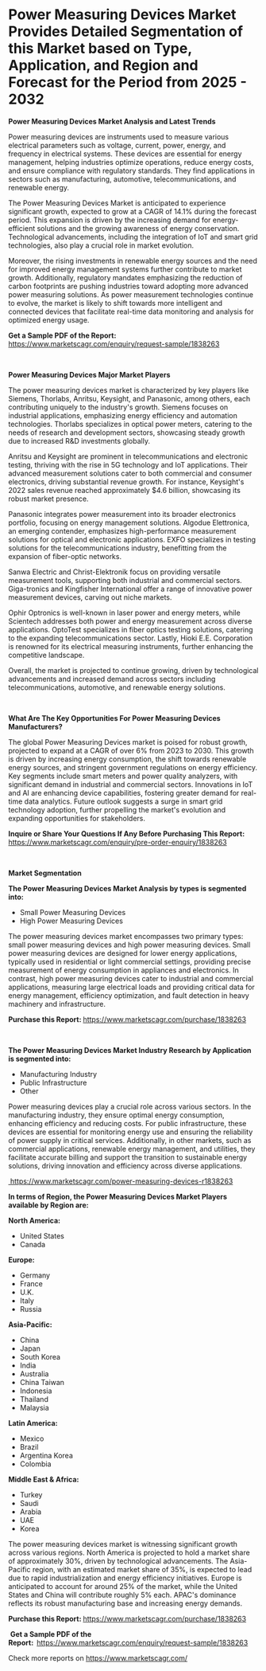 <p><h1>Power Measuring Devices Market Provides Detailed Segmentation of this Market based on Type, Application, and Region and Forecast for the Period from 2025 - 2032</h1></p><p><strong>Power Measuring Devices Market Analysis and Latest Trends</strong></p>
<p><p>Power measuring devices are instruments used to measure various electrical parameters such as voltage, current, power, energy, and frequency in electrical systems. These devices are essential for energy management, helping industries optimize operations, reduce energy costs, and ensure compliance with regulatory standards. They find applications in sectors such as manufacturing, automotive, telecommunications, and renewable energy.</p><p>The Power Measuring Devices Market is anticipated to experience significant growth, expected to grow at a CAGR of 14.1% during the forecast period. This expansion is driven by the increasing demand for energy-efficient solutions and the growing awareness of energy conservation. Technological advancements, including the integration of IoT and smart grid technologies, also play a crucial role in market evolution. </p><p>Moreover, the rising investments in renewable energy sources and the need for improved energy management systems further contribute to market growth. Additionally, regulatory mandates emphasizing the reduction of carbon footprints are pushing industries toward adopting more advanced power measuring solutions. As power measurement technologies continue to evolve, the market is likely to shift towards more intelligent and connected devices that facilitate real-time data monitoring and analysis for optimized energy usage.</p></p>
<p><strong>Get a Sample PDF of the Report:&nbsp;</strong> <a href="https://www.marketscagr.com/enquiry/request-sample/1838263?utm_campaign=2265&utm_medium=2&utm_source=Github&utm_content=ia&utm_term=22022025&utm_id=power-measuring-devices">https://www.marketscagr.com/enquiry/request-sample/1838263</a></p>
<p>&nbsp;</p>
<p><strong>Power Measuring Devices Major Market Players</strong></p>
<p><p>The power measuring devices market is characterized by key players like Siemens, Thorlabs, Anritsu, Keysight, and Panasonic, among others, each contributing uniquely to the industry's growth. Siemens focuses on industrial applications, emphasizing energy efficiency and automation technologies. Thorlabs specializes in optical power meters, catering to the needs of research and development sectors, showcasing steady growth due to increased R&D investments globally.</p><p>Anritsu and Keysight are prominent in telecommunications and electronic testing, thriving with the rise in 5G technology and IoT applications. Their advanced measurement solutions cater to both commercial and consumer electronics, driving substantial revenue growth. For instance, Keysight's 2022 sales revenue reached approximately $4.6 billion, showcasing its robust market presence.</p><p>Panasonic integrates power measurement into its broader electronics portfolio, focusing on energy management solutions. Algodue Elettronica, an emerging contender, emphasizes high-performance measurement solutions for optical and electronic applications. EXFO specializes in testing solutions for the telecommunications industry, benefitting from the expansion of fiber-optic networks.</p><p>Sanwa Electric and Christ-Elektronik focus on providing versatile measurement tools, supporting both industrial and commercial sectors. Giga-tronics and Kingfisher International offer a range of innovative power measurement devices, carving out niche markets.</p><p>Ophir Optronics is well-known in laser power and energy meters, while Scientech addresses both power and energy measurement across diverse applications. OptoTest specializes in fiber optics testing solutions, catering to the expanding telecommunications sector. Lastly, Hioki E.E. Corporation is renowned for its electrical measuring instruments, further enhancing the competitive landscape. </p><p>Overall, the market is projected to continue growing, driven by technological advancements and increased demand across sectors including telecommunications, automotive, and renewable energy solutions.</p></p>
<p>&nbsp;</p>
<p><strong>What Are The Key Opportunities For Power Measuring Devices Manufacturers?</strong></p>
<p><p>The global Power Measuring Devices market is poised for robust growth, projected to expand at a CAGR of over 6% from 2023 to 2030. This growth is driven by increasing energy consumption, the shift towards renewable energy sources, and stringent government regulations on energy efficiency. Key segments include smart meters and power quality analyzers, with significant demand in industrial and commercial sectors. Innovations in IoT and AI are enhancing device capabilities, fostering greater demand for real-time data analytics. Future outlook suggests a surge in smart grid technology adoption, further propelling the market's evolution and expanding opportunities for stakeholders.</p></p>
<p><strong>Inquire or Share Your Questions If Any Before Purchasing This Report:</strong> <a href="https://www.marketscagr.com/enquiry/pre-order-enquiry/1838263?utm_campaign=2265&utm_medium=2&utm_source=Github&utm_content=ia&utm_term=22022025&utm_id=power-measuring-devices">https://www.marketscagr.com/enquiry/pre-order-enquiry/1838263</a></p>
<p>&nbsp;</p>
<p><strong>Market Segmentation</strong></p>
<p><strong>The Power Measuring Devices Market Analysis by types is segmented into:</strong></p>
<p><ul><li>Small Power Measuring Devices</li><li>High Power Measuring Devices</li></ul></p>
<p><p>The power measuring devices market encompasses two primary types: small power measuring devices and high power measuring devices. Small power measuring devices are designed for lower energy applications, typically used in residential or light commercial settings, providing precise measurement of energy consumption in appliances and electronics. In contrast, high power measuring devices cater to industrial and commercial applications, measuring large electrical loads and providing critical data for energy management, efficiency optimization, and fault detection in heavy machinery and infrastructure.</p></p>
<p><strong>Purchase this Report:&nbsp;</strong><a href="https://www.marketscagr.com/purchase/1838263?utm_campaign=2265&utm_medium=2&utm_source=Github&utm_content=ia&utm_term=22022025&utm_id=power-measuring-devices">https://www.marketscagr.com/purchase/1838263</a></p>
<p>&nbsp;</p>
<p><strong>The Power Measuring Devices Market Industry Research by Application is segmented into:</strong></p>
<p><ul><li>Manufacturing Industry</li><li>Public Infrastructure</li><li>Other</li></ul></p>
<p><p>Power measuring devices play a crucial role across various sectors. In the manufacturing industry, they ensure optimal energy consumption, enhancing efficiency and reducing costs. For public infrastructure, these devices are essential for monitoring energy use and ensuring the reliability of power supply in critical services. Additionally, in other markets, such as commercial applications, renewable energy management, and utilities, they facilitate accurate billing and support the transition to sustainable energy solutions, driving innovation and efficiency across diverse applications.</p></p>
<p><a href="https://www.marketscagr.com/power-measuring-devices-r1838263?utm_campaign=2265&utm_medium=2&utm_source=Github&utm_content=ia&utm_term=22022025&utm_id=power-measuring-devices">&nbsp;https://www.marketscagr.com/power-measuring-devices-r1838263</a></p>
<p><strong>In terms of Region, the Power Measuring Devices Market Players available by Region are:</strong></p>
<p>
    <p> <strong> North America: </strong>
        <ul>
            <li>United States</li>
            <li>Canada</li>
        </ul>
        </p> 
    <p> <strong> Europe: </strong>
        <ul>
            <li>Germany</li>
            <li>France</li>
            <li>U.K.</li>
            <li>Italy</li>
            <li>Russia</li>
        </ul>
        </p> 
    <p> <strong> Asia-Pacific: </strong>
        <ul>
            <li>China</li>
            <li>Japan</li>
            <li>South Korea</li>
            <li>India</li>
            <li>Australia</li>
            <li>China Taiwan</li>
            <li>Indonesia</li>
            <li>Thailand</li>
            <li>Malaysia</li>
        </ul>
        </p> 
    <p> <strong> Latin America: </strong>
        <ul>
            <li>Mexico</li>
            <li>Brazil</li>
            <li>Argentina Korea</li>
            <li>Colombia</li>
        </ul>
        </p> 
    <p> <strong> Middle East & Africa: </strong>
        <ul>
            <li>Turkey</li>
            <li>Saudi</li>
            <li>Arabia</li>
            <li>UAE</li>
            <li>Korea</li>
        </ul>
    </p>
    </p>
<p><p>The power measuring devices market is witnessing significant growth across various regions. North America is projected to hold a market share of approximately 30%, driven by technological advancements. The Asia-Pacific region, with an estimated market share of 35%, is expected to lead due to rapid industrialization and energy efficiency initiatives. Europe is anticipated to account for around 25% of the market, while the United States and China will contribute roughly 5% each. APAC's dominance reflects its robust manufacturing base and increasing energy demands.</p></p>
<p><strong>Purchase this Report: </strong><a href="https://www.marketscagr.com/purchase/1838263?utm_campaign=2265&utm_medium=2&utm_source=Github&utm_content=ia&utm_term=22022025&utm_id=power-measuring-devices">https://www.marketscagr.com/purchase/1838263</a></p>
<p>&nbsp;<strong>Get a Sample PDF of the Report:&nbsp;&nbsp;</strong><a href="https://www.marketscagr.com/enquiry/request-sample/1838263?utm_campaign=2265&utm_medium=2&utm_source=Github&utm_content=ia&utm_term=22022025&utm_id=power-measuring-devices">https://www.marketscagr.com/enquiry/request-sample/1838263</a></p>
<p><strong></strong></p>
<p>Check more reports on <a href="https://www.marketscagr.com/?utm_campaign=2265&utm_medium=2&utm_source=Github&utm_content=ia&utm_term=22022025&utm_id=power-measuring-devices">https://www.marketscagr.com/</a></p>